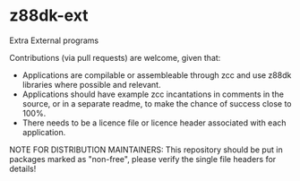 # z88dk-ext
Extra External programs

Contributions (via pull requests) are welcome, given that:
* Applications are compilable or assembleable through zcc and use z88dk libraries where possible and relevant.
* Applications should have example zcc incantations in comments in the source, or in a separate readme, to make the chance of success close to 100%.
* There needs to be a licence file or licence header associated with each application.

NOTE FOR DISTRIBUTION MAINTAINERS:  This repository should be put in packages marked as "non-free", please verify the single file headers for details!
